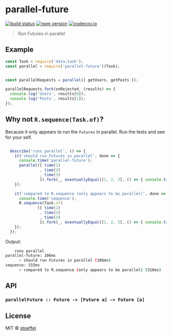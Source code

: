 parallel-future
===============

[![build status](https://img.shields.io/travis/futurize/parallel-future/master.svg?style=flat-square)](https://travis-ci.org/futurize/parallel-future)
[![npm version](https://img.shields.io/npm/v/parallel-future.svg?style=flat-square)](https://www.npmjs.com/package/parallel-future)
[![codecov.io](https://codecov.io/github/futurize/parallel-future/coverage.svg?branch=master)](https://codecov.io/github/futurize/parallel-future?branch=master)

> Run Futures in parallel


## Example

```js
const Task = require('data.task');
const parallel = require('parallel-future')(Task);


const parallelRequests = parallel([ getUsers, getPosts ]);

parallelRequests.fork(onRejected, (results) => {
  console.log('Users', results[0]);
  console.log('Posts', results[1]);
});
```

## Why not `R.sequence(Task.of)`?

Because it only appears to run the `Futures` in parallel.
Run the tests and see for your self.

```js

  describe('runs parallel', () => {
    it('should run Futures in parallel', done => {
      console.time('parallel-future');
      parallel([ time(1)
               , time(2)
               , time(3)
               ]).fork(_, eventuallyEqual([1, 2, 3], () => { console.timeEnd('parallel-future'); done() }));
    });

    it('compared to R.sequence (only appears to be parallel)', done => {
      console.time('sequence');
      R.sequence(Task.of)
              ([ time(1)
               , time(2)
               , time(3)
               ]).fork(_, eventuallyEqual([1, 2, 3], () => { console.timeEnd('sequence'); done() }));
    });
  });
```

Output:

```bash
    runs parallel
parallel-future: 106ms
      ✓ should run Futures in parallel (106ms)
sequence: 315ms
      ✓ compared to R.sequence (only appears to be parallel) (316ms)
```

## API

### `parallelFuture :: Future -> [Future a] -> Future [a]`


## License

MIT © [stoeffel](https://stoeffel.github.io)
